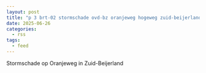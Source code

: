 ```yaml
---
layout: post
title: "p 3 brt-02 stormschade ovd-bz oranjeweg hogeweg zuid-beijerland 189891"
date: 2025-06-26
categories: 
  - rss
tags: 
  - feed
---
```


Stormschade op Oranjeweg in Zuid-Beijerland
